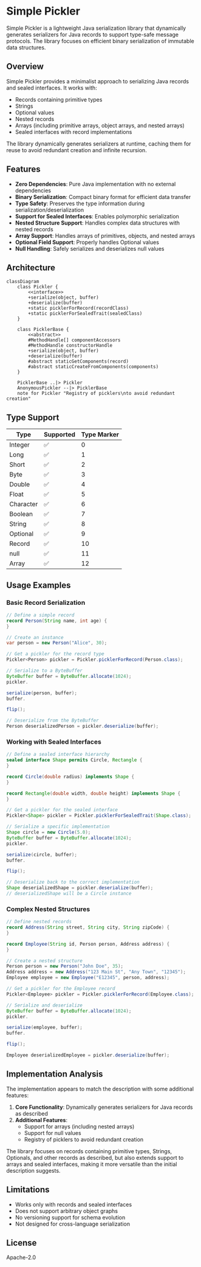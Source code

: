 # Simple Pickler

Simple Pickler is a lightweight Java serialization library that dynamically generates serializers for Java records to
support type-safe message protocols. The library focuses on efficient binary serialization of immutable data structures.

## Overview

Simple Pickler provides a minimalist approach to serializing Java records and sealed interfaces. It works with:

- Records containing primitive types
- Strings
- Optional values
- Nested records
- Arrays (including primitive arrays, object arrays, and nested arrays)
- Sealed interfaces with record implementations

The library dynamically generates serializers at runtime, caching them for reuse to avoid redundant creation and
infinite recursion.

## Features

- **Zero Dependencies**: Pure Java implementation with no external dependencies
- **Binary Serialization**: Compact binary format for efficient data transfer
- **Type Safety**: Preserves the type information during serialization/deserialization
- **Support for Sealed Interfaces**: Enables polymorphic serialization
- **Nested Structure Support**: Handles complex data structures with nested records
- **Array Support**: Handles arrays of primitives, objects, and nested arrays
- **Optional Field Support**: Properly handles Optional values
- **Null Handling**: Safely serializes and deserializes null values

## Architecture

```mermaid
classDiagram
    class Pickler {
        <<interface>>
        +serialize(object, buffer)
        +deserialize(buffer)
        +static picklerForRecord(recordClass)
        +static picklerForSealedTrait(sealedClass)
    }

    class PicklerBase {
        <<abstract>>
        #MethodHandle[] componentAccessors
        #MethodHandle constructorHandle
        +serialize(object, buffer)
        +deserialize(buffer)
        #abstract staticGetComponents(record)
        #abstract staticCreateFromComponents(components)
    }

    PicklerBase ..|> Pickler
    AnonymousPickler --|> PicklerBase
    note for Pickler "Registry of picklers\nto avoid redundant creation"
```

## Type Support

| Type      | Supported | Type Marker |
|-----------|-----------|-------------|
| Integer   | ✅         | 0           |
| Long      | ✅         | 1           |
| Short     | ✅         | 2           |
| Byte      | ✅         | 3           |
| Double    | ✅         | 4           |
| Float     | ✅         | 5           |
| Character | ✅         | 6           |
| Boolean   | ✅         | 7           |
| String    | ✅         | 8           |
| Optional  | ✅         | 9           |
| Record    | ✅         | 10          |
| null      | ✅         | 11          |
| Array     | ✅         | 12          |

## Usage Examples

### Basic Record Serialization

```java
// Define a simple record
record Person(String name, int age) {
}

// Create an instance
var person = new Person("Alice", 30);

// Get a pickler for the record type
Pickler<Person> pickler = Pickler.picklerForRecord(Person.class);

// Serialize to a ByteBuffer
ByteBuffer buffer = ByteBuffer.allocate(1024);
pickler.

serialize(person, buffer);
buffer.

flip();

// Deserialize from the ByteBuffer
Person deserializedPerson = pickler.deserialize(buffer);
```

### Working with Sealed Interfaces

```java
// Define a sealed interface hierarchy
sealed interface Shape permits Circle, Rectangle {
}

record Circle(double radius) implements Shape {
}

record Rectangle(double width, double height) implements Shape {
}

// Get a pickler for the sealed interface
Pickler<Shape> pickler = Pickler.picklerForSealedTrait(Shape.class);

// Serialize a specific implementation
Shape circle = new Circle(5.0);
ByteBuffer buffer = ByteBuffer.allocate(1024);
pickler.

serialize(circle, buffer);
buffer.

flip();

// Deserialize back to the correct implementation
Shape deserializedShape = pickler.deserialize(buffer);
// deserializedShape will be a Circle instance
```

### Complex Nested Structures

```java
// Define nested records
record Address(String street, String city, String zipCode) {
}

record Employee(String id, Person person, Address address) {
}

// Create a nested structure
Person person = new Person("John Doe", 35);
Address address = new Address("123 Main St", "Any Town", "12345");
Employee employee = new Employee("E12345", person, address);

// Get a pickler for the Employee record
Pickler<Employee> pickler = Pickler.picklerForRecord(Employee.class);

// Serialize and deserialize
ByteBuffer buffer = ByteBuffer.allocate(1024);
pickler.

serialize(employee, buffer);
buffer.

flip();

Employee deserializedEmployee = pickler.deserialize(buffer);
```

## Implementation Analysis

The implementation appears to match the description with some additional features:

1. **Core Functionality**: Dynamically generates serializers for Java records as described
2. **Additional Features**:
    - Support for arrays (including nested arrays)
    - Support for null values
    - Registry of picklers to avoid redundant creation

The library focuses on records containing primitive types, Strings, Optionals, and other records as described, but also
extends support to arrays and sealed interfaces, making it more versatile than the initial description suggests.

## Limitations

- Works only with records and sealed interfaces
- Does not support arbitrary object graphs
- No versioning support for schema evolution
- Not designed for cross-language serialization

## License

Apache-2.0
